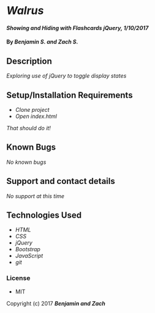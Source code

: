 # _Walrus_

#### _Showing and Hiding with Flashcards jQuery, 1/10/2017_

#### By _**Benjamin S. and Zach S.**_

## Description

_Exploring use of jQuery to toggle display states_

## Setup/Installation Requirements

* _Clone project_
* _Open index.html_

_That should do it!_

## Known Bugs

_No known bugs_

## Support and contact details

_No support at this time_

## Technologies Used

* _HTML_
* _CSS_
* _jQuery_
* _Bootstrap_
* _JavaScript_
* _git_

### License

* MIT

Copyright (c) 2017 **_Benjamin and Zach_**
